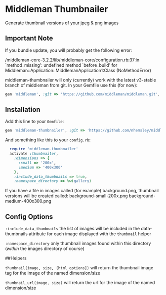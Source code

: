 # Middleman Thumbnailer

Generate thumbnail versions of your jpeg & png images


## Important Note

If you bundle update, you will probably get the following error: 

/middleman-core-3.2.2/lib/middleman-core/configuration.rb:37:in \`method_missing': undefined method \`before_build' for Middleman::Application::MiddlemanApplication1:Class (NoMethodError)

middleman-thumbnailer will only (currently) work with the latest v3-stable branch of middleman from git. In your Gemfile use this (for now): 

```ruby
gem 'middleman', :git => 'https://github.com/middleman/middleman.git', branch: 'v3-stable'
```


## Installation

Add this line to your `Gemfile`:

```ruby
gem 'middleman-thumbnailer', :git => 'https://github.com/nhemsley/middleman-thumbnailer.git'
```

And something like this to your `config.rb`:

```ruby
  require 'middleman-thumbnailer'
  activate :thumbnailer, 
    :dimensions => {
      :small => '200x',
      :medium => '400x300'
    },
    :include_data_thumbnails => true,
    :namespace_directory => %w(gallery)
```

If you have a file in images called (for example) background.png, thumbnail versions will be created called:
  background-small-200x.png
  background-medium-400x300.png

## Config Options

`:include_data_thumbnails` the list of images will be included in the data-thumbnails attribute for each image displayed with the `thumbnail` helper

`:namespace_directory` only thumbnail images found within this directory (_within_ the images directory of course)


##Helpers

`thumbnail(image, size, [html_options])` will return the thumbnail image tag for the image of the named dimension/size

`thumbnail_url(image, size)` will return the url for the image of the named dimension/size
